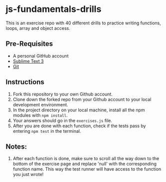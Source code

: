# js-fundamentals-drills

This is an exercise repo with 40 different drills to practice writing functions, loops, array and object access.

## Pre-Requisites

* A personal GitHub account
* [Sublime Text 3 ](http://www.sublimetext.com/3)
* [Git](https://help.github.com/articles/set-up-git#platform-all)

## Instructions

1. Fork this repository to your own Github account.
1. Clone down the forked repo from your Github account to your local development environment.
1. In the project directory on your local machine, install all the npm modules with `npm install`.
1. Your answers should go in the `exercises.js` file.
1. After you are done with each function, check if the tests pass by entering `npm test` in the terminal.

## Notes:
1. After each function is done, make sure to scroll all the way down to the bottom of the exercise page and replace 'null' with the corresponding function name.  This way the test runner will have access to the function you just wrote!